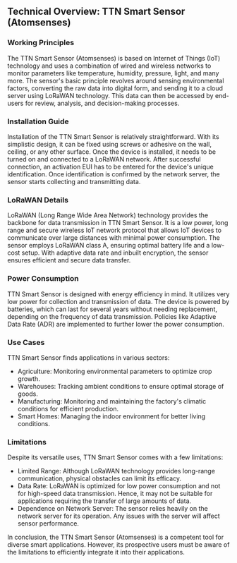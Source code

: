 ## Technical Overview: TTN Smart Sensor (Atomsenses)

### Working Principles
The TTN Smart Sensor (Atomsenses) is based on Internet of Things (IoT) technology and uses a combination of wired and wireless networks to monitor parameters like temperature, humidity, pressure, light, and many more. The sensor's basic principle revolves around sensing environmental factors, converting the raw data into digital form, and sending it to a cloud server using LoRaWAN technology. This data can then be accessed by end-users for review, analysis, and decision-making processes.

### Installation Guide
Installation of the TTN Smart Sensor is relatively straightforward. With its simplistic design, it can be fixed using screws or adhesive on the wall, ceiling, or any other surface. Once the device is installed, it needs to be turned on and connected to a LoRaWAN network. After successful connection, an activation EUI has to be entered for the device's unique identification. Once identification is confirmed by the network server, the sensor starts collecting and transmitting data.

### LoRaWAN Details
LoRaWAN (Long Range Wide Area Network) technology provides the backbone for data transmission in TTN Smart Sensor. It is a low power, long range and secure wireless IoT network protocol that allows IoT devices to communicate over large distances with minimal power consumption. The sensor employs LoRaWAN class A, ensuring optimal battery life and a low-cost setup. With adaptive data rate and inbuilt encryption, the sensor ensures efficient and secure data transfer.

### Power Consumption
TTN Smart Sensor is designed with energy efficiency in mind. It utilizes very low power for collection and transmission of data. The device is powered by batteries, which can last for several years without needing replacement, depending on the frequency of data transmission. Policies like Adaptive Data Rate (ADR) are implemented to further lower the power consumption.

### Use Cases
TTN Smart Sensor finds applications in various sectors:
- Agriculture: Monitoring environmental parameters to optimize crop growth.
- Warehouses: Tracking ambient conditions to ensure optimal storage of goods.
- Manufacturing: Monitoring and maintaining the factory's climatic conditions for efficient production.
- Smart Homes: Managing the indoor environment for better living conditions.

### Limitations
Despite its versatile uses, TTN Smart Sensor comes with a few limitations:
- Limited Range: Although LoRaWAN technology provides long-range communication, physical obstacles can limit its efficacy.
- Data Rate: LoRaWAN is optimized for low power consumption and not for high-speed data transmission. Hence, it may not be suitable for applications requiring the transfer of large amounts of data.
- Dependence on Network Server: The sensor relies heavily on the network server for its operation. Any issues with the server will affect sensor performance.

In conclusion, the TTN Smart Sensor (Atomsenses) is a competent tool for diverse smart applications. However, its prospective users must be aware of the limitations to efficiently integrate it into their applications.